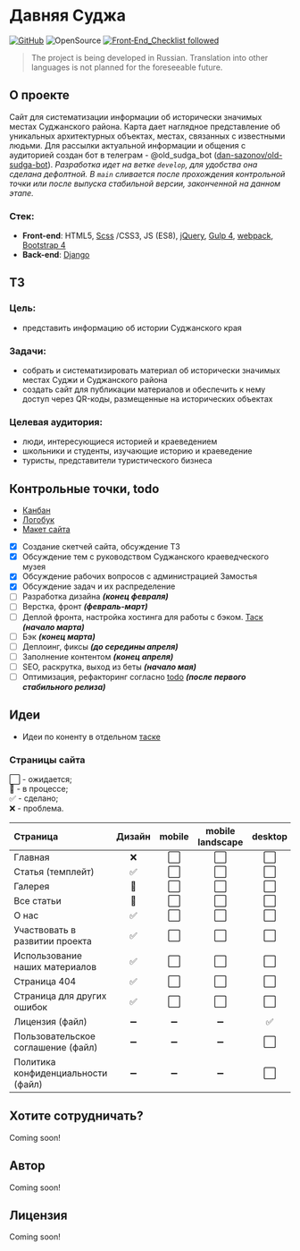 # Давняя Суджа
[![GitHub](https://img.shields.io/github/license/dan-sazonov/old-sudga)](https://github.com/dan-sazonov/old-sudga/blob/develop/LICENSE)
![OpenSource](https://img.shields.io/badge/Open%20Source-%E2%99%A5-red)
[![Front‑End_Checklist followed](https://img.shields.io/badge/Front‑End_Checklist-followed-brightgreen.svg)](https://github.com/thedaviddias/Front-End-Checklist/)

> The project is being developed in Russian. Translation into other languages is not planned for the foreseeable future.
## О проекте
Сайт для систематизации информации об исторически значимых местах Суджанского района.
Карта дает наглядное представление об уникальных архитектурных объектах, местах, связанных с известными людьми.
Для рассылки актуальной информации и общения с аудиторией создан бот в телеграм -
@old_sudga_bot ([dan-sazonov/old-sudga-bot](https://github.com/dan-sazonov/old-sudga-bot)).
_Разработка идет на ветке `develop`, для удобства она сделана дефолтной. В `main` сливается после прохождения
контрольной точки или после выпуска стабильной версии, законченной на данном этапе._
### Стек:
- **Front-end**: HTML5, [Scss](https://github.com/sass/sass) /CSS3, JS (ES8), [jQuery](https://github.com/jquery/jquery),
[Gulp 4](https://github.com/gulpjs/gulp), [webpack](https://github.com/webpack/webpack), [Bootstrap 4](https://github.com/twbs/bootstrap)
- **Back-end**: [Django](https://github.com/django/django)

## ТЗ
### Цель:
- представить информацию об истории Суджанского края
### Задачи:
- собрать и систематизировать материал об исторически значимых местах Суджи и Суджанского района
- создать сайт для публикации материалов и обеспечить к нему доступ через QR-коды, размещенные на исторических объектах
### Целевая аудитория:
- люди, интересующиеся историей и краеведением
- школьники и студенты, изучающие историю и краеведение
- туристы, представители туристического бизнеса
## Контрольные точки, todo
- [Канбан](https://github.com/dan-sazonov/old-sudga/projects/1)
- [Логобук](/design/logobook.md)
- [Макет сайта](https://www.figma.com/file/5XTgdbaoxZckt15BIIGF2j/%D0%94%D0%B0%D0%B2%D0%BD%D1%8F%D1%8F-%D0%A1%D1%83%D0%B4%D0%B6%D0%B0-%D0%BC%D0%B0%D0%BA%D0%B5%D1%82?node-id=0%3A1)
- [X] Создание скетчей сайта, обсуждение ТЗ
- [X] Обсуждение тем с руководством Суджанского краеведческого музея
- [X] Обсуждение рабочих вопросов с администрацией Замостья
- [X] Обсуждение задач и их распределение
- [ ] Разработка дизайна _**(конец февраля)**_
- [ ] Верстка, фронт _**(февраль-март)**_
- [ ] Деплой фронта, настройка хостинга для работы с бэком. [Таск](https://github.com/dan-sazonov/old-sudga/projects/1#card-51482948) _**(начало марта)**_
- [ ] Бэк _**(конец марта)**_
- [ ] Деплоинг, фиксы _**(до середины апреля)**_
- [ ] Заполнение контентом _**(конец апреля)**_
- [ ] SEO, раскрутка, выход из беты _**(начало мая)**_
- [ ] Оптимизация, рефакторинг согласно [todo](https://github.com/dan-sazonov/old-sudga/projects/1#card-52513044) _**(после первого стабильного релиза)**_
## Идеи
- Идеи по коненту в отдельном [таске](https://github.com/dan-sazonov/old-sudga/projects/1#card-55367718)
### Страницы сайта
:white_large_square: - ожидается;<br>
:black_square_button: - в процессе; <br>
:white_check_mark: - сделано; <br>
:x: - проблема.

| Страница | Дизайн | mobile | mobile<br>landscape | desktop | Тесты |
|:--------|:------:|:-------:|:-----:|:-------:|:-----:|
| Главная | :x: | :white_large_square: | :white_large_square: | :white_large_square: | :white_large_square: |
| Статья (темплейт) | :white_check_mark: | :white_large_square: | :white_large_square: | :white_large_square: | :white_large_square: |
| Галерея | :black_square_button: | :white_large_square: | :white_large_square: | :white_large_square: | :white_large_square: |
| Все статьи | :black_square_button: | :white_large_square: | :white_large_square: | :white_large_square: | :white_large_square: |
| О нас | :white_check_mark: | :white_large_square: | :white_large_square: | :white_large_square: | :white_large_square: |
| Участвовать в развитии проекта | :white_check_mark: | :white_large_square: | :white_large_square: | :white_large_square: | :white_large_square: |
| Использование наших материалов | :white_check_mark: | :white_large_square: | :white_large_square: | :white_large_square: | :white_large_square: |
| Страница 404 | :white_check_mark: | :white_large_square: | :white_large_square: | :white_large_square: | :white_large_square: |
| Страница для других ошибок | :white_check_mark: | :white_large_square: | :white_large_square: | :white_large_square: | :white_large_square: |
| Лицензия (файл) | :heavy_minus_sign: | :heavy_minus_sign: | :heavy_minus_sign: | :white_check_mark: | :heavy_minus_sign: |
| Пользовательское соглашение (файл) | :heavy_minus_sign: | :heavy_minus_sign: | :heavy_minus_sign: | :white_large_square: | :heavy_minus_sign: |
| Политика конфиденциальности (файл) | :heavy_minus_sign: | :heavy_minus_sign: | :heavy_minus_sign: | :white_large_square: | :heavy_minus_sign: |

## Хотите сотрудничать?
Coming soon!

## Автор
Coming soon!

## Лицензия
Coming soon!
